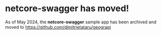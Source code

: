 # netcore-swagger has moved!

As of May 2024, the __netcore-swagger__ sample app has been archived and moved to https://github.com/dimitrietataru/geograpi  
